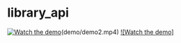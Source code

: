 # library_api
[![Watch the demo](demo/demo-image.png)](demo/demo1.mp4)(demo/demo2.mp4)
[![Watch the demo]](demo/demo2.mp4)
